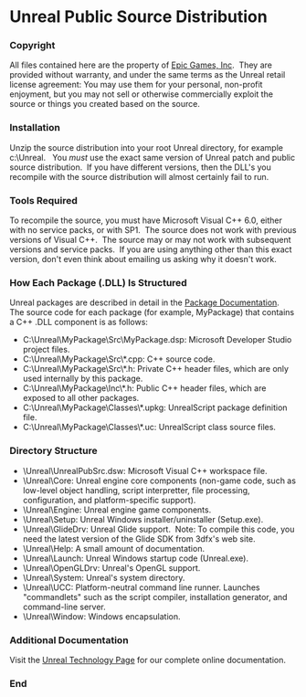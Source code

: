 <h1>Unreal Public Source Distribution</h1>

<h3>Copyright</h3>

<p>All files contained here are the property of <a href="http://www.epicgames.com/">Epic
Games, Inc</a>.&nbsp; They are provided without warranty, and under the same terms as the
Unreal retail license agreement: You may use them for your personal, non-profit enjoyment,
but you may not sell or otherwise commercially exploit the source or things you created
based on the source.</p>

<h3>Installation</h3>

<p>Unzip the source distribution into your root Unreal directory, for example c:\Unreal.
&nbsp; You <em>must</em> use the exact same version of Unreal patch and public source
distribution.&nbsp; If you have different versions, then the DLL's you recompile with the
source distribution will almost certainly fail to run.</p>

<h3>Tools Required</h3>

<p>To recompile the source, you must have Microsoft Visual C++ 6.0, either with no service
packs, or with SP1.&nbsp; The source does not work with previous versions of Visual
C++.&nbsp; The source may or may not work with subsequent versions and service
packs.&nbsp; If you are using anything other than this exact version, don't even think
about emailing us asking why it doesn't work.</p>

<h3>How Each Package (.DLL) Is Structured</h3>

<p>Unreal packages are described in detail in the <a
href="http://unreal.epicgames.com/Packages.htm">Package Documentation</a>.&nbsp; The
source code for each package (for example, MyPackage) that contains a C++ .DLL component
is as follows: 

<ul>
  <li>C:\Unreal\MyPackage\Src\MyPackage.dsp: Microsoft Developer Studio project files.</li>
  <li>C:\Unreal\MyPackage\Src\*.cpp: C++ source code.</li>
  <li>C:\Unreal\MyPackage\Src\*.h: Private C++ header files, which are only used internally by
    this package.</li>
  <li>C:\Unreal\MyPackage\Inc\*.h: Public C++ header files, which are exposed to all other
    packages.</li>
  <li>C:\Unreal\MyPackage\Classes\*.upkg: UnrealScript package definition file.</li>
  <li>C:\Unreal\MyPackage\Classes\*.uc: UnrealScript class source files.</li>
</ul>

<h3>Directory Structure</h3>

<ul>
  <li>\Unreal\UnrealPubSrc.dsw: Microsoft Visual C++ workspace file.</li>
  <li>\Unreal\Core: Unreal engine core components (non-game code, such as low-level object
    handling, script interpretter, file processing, configuration, and platform-specific
    support).</li>
  <li>\Unreal\Engine: Unreal engine game components.</li>
  <li>\Unreal\Setup: Unreal Windows installer/uninstaller (Setup.exe).</li>
  <li>\Unreal\GlideDrv: Unreal Glide support.&nbsp; Note: To compile this code, you need the
    latest version of the Glide SDK from 3dfx's web site.</li>
  <li>\Unreal\Help: A small amount of documentation.</li>
  <li>\Unreal\Launch: Unreal Windows startup code (Unreal.exe).</li>
  <li>\Unreal\OpenGLDrv: Unreal's OpenGL support.</li>
  <li>\Unreal\System: Unreal's system directory.</li>
  <li>\Unreal\UCC: Platform-neutral command line runner. Launches &quot;commandlets&quot; such
    as the script compiler, installation generator, and command-line server.</li>
  <li>\Unreal\Window: Windows encapsulation.</li>
</ul>

<h3>Additional Documentation</h3>

<p>Visit the <a href="http://unreal.epicgames.com/">Unreal Technology Page</a> for our
complete online documentation.</p>

<h3>End</h3>
